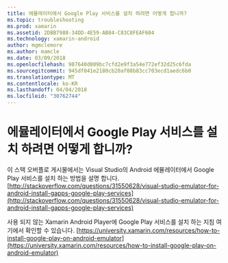 ```yaml
---
title: 에뮬레이터에서 Google Play 서비스를 설치 하려면 어떻게 합니까?
ms.topic: troubleshooting
ms.prod: xamarin
ms.assetid: 2DBB7988-34DD-4E59-AB84-C83C8FEAF604
ms.technology: xamarin-android
author: mgmclemore
ms.author: mamcle
ms.date: 03/09/2018
ms.openlocfilehash: 987640d809bc7cfd2e9f3a54e772ef32d25c6fda
ms.sourcegitcommit: 945df041e2180cb20af08b83cc703ecd1aedc6b0
ms.translationtype: MT
ms.contentlocale: ko-KR
ms.lasthandoff: 04/04/2018
ms.locfileid: "30762744"
---
```

# <a name="how-do-i-install-google-play-services-in-an-emulator"></a>에뮬레이터에서 Google Play 서비스를 설치 하려면 어떻게 합니까?

이 스택 오버플로 게시물에서는 Visual Studio의 Android 에뮬레이터에서 Google Play 서비스를 설치 하는 방법을 설명 합니다. [http://stackoverflow.com/questions/31550628/visual-studio-emulator-for-android-install-gapps-google-play-services](http://stackoverflow.com/questions/31550628/visual-studio-emulator-for-android-install-gapps-google-play-services)

사용 되지 않는 Xamarin Android Player에 Google Play 서비스를 설치 하는 지침 여기에서 확인할 수 있습니다. [https://university.xamarin.com/resources/how-to-install-google-play-on-android-emulator](https://university.xamarin.com/resources/how-to-install-google-play-on-android-emulator)
